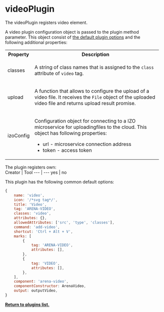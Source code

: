 # videoPlugin

The videoPlugin registers video element.

A video plugin configuration object is passed to the plugin method parameter. This object consist of [the default plugin options](../plugins.md#default-plugin-options) and the following additional properties:

<table>
<tr>
    <th>Property</th>
    <th>Description</th>
</tr>
<tr>
    <td> 
        classes
    </td>
  <td>

   A string of class names that is assigned to the `class` attribute  of `video` tag.
  </td>
</tr>
<tr>
    <td> 
        upload
    </td>
  <td>

   А function that allows to configure the upload of a video file. It receives the `File` object of the uploaded video file and returns upload result promise.
  </td>
</tr>
<tr>
    <td> 
        izoConfig
    </td>
  <td>

   Configuration object for connecting to a IZO microservice for uploadingfiles to the cloud. This object has following properties:
   * url - microservice connection address
   * token - access token
  </td>
</tr>
</table>

The plugin registers own:  
Creator | Tool
--- | ---
yes | no

This plugin has the following common default options:
```js
{
    name: 'video',
    icon: '/*svg tag*/',
    title: 'Video',
    tag: 'ARENA-VIDEO',
    classes: 'video',
    attributes: {},
    allowedAttributes: ['src', 'type', 'classes'],
    command: 'add-video',
    shortcut: 'Ctrl + Alt + V',
    marks: [
        {
            tag: 'ARENA-VIDEO',
            attributes: [],
        },
        {
            tag: 'VIDEO',
            attributes: [],
        },
    ],
    component: 'arena-video',
    componentConstructor: ArenaVideo,
    output: outputVideo,
}
```

**[Return to plugins list.](../plugins.md#list-of-standard-plugins)**